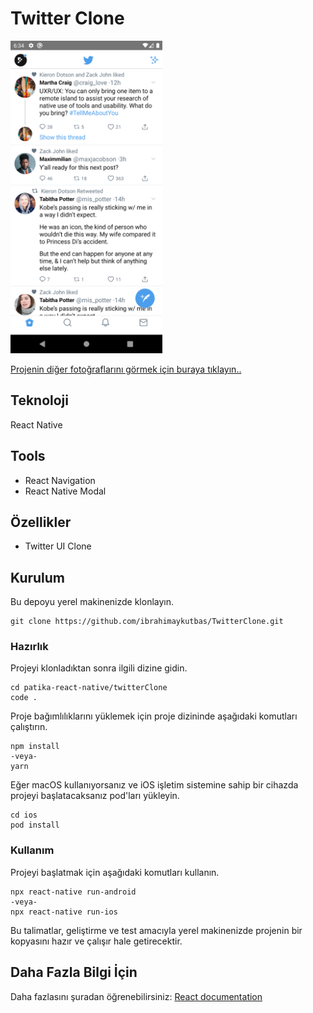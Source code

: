 # Twitter Clone

<img src="images/Anasayfa.png" height="500">

[Projenin diğer fotoğraflarını görmek için buraya tıklayın..](https://github.com/ibrahimaykutbas/TwitterClone/tree/main/images)

## Teknoloji

React Native

## Tools

- React Navigation
- React Native Modal

## Özellikler

- Twitter UI Clone

## Kurulum

Bu depoyu yerel makinenizde klonlayın.

```
git clone https://github.com/ibrahimaykutbas/TwitterClone.git
```

### Hazırlık

Projeyi klonladıktan sonra ilgili dizine gidin.

```
cd patika-react-native/twitterClone
code .
```

Proje bağımlılıklarını yüklemek için proje dizininde aşağıdaki komutları çalıştırın.

```
npm install
-veya-
yarn
```

Eğer macOS kullanıyorsanız ve iOS işletim sistemine sahip bir cihazda projeyi başlatacaksanız pod'ları yükleyin.

```
cd ios
pod install
```

### Kullanım

Projeyi başlatmak için aşağıdaki komutları kullanın.

```
npx react-native run-android
-veya-
npx react-native run-ios
```

Bu talimatlar, geliştirme ve test amacıyla yerel makinenizde projenin bir kopyasını hazır ve çalışır hale getirecektir.

## Daha Fazla Bilgi İçin

Daha fazlasını şuradan öğrenebilirsiniz: [React documentation](https://reactnative.dev/)
